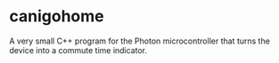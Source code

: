 # canigohome
A very small C++ program for the Photon microcontroller that turns the device into a commute time indicator.
